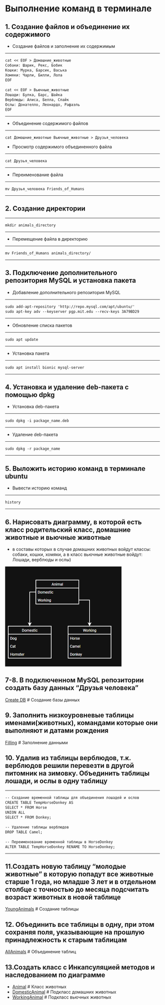 # Выполнение команд в терминале

## 1. Создание файлов и объединение их содержимого

* Создание файлов и заполнение их содержимым

---
    cat << EOF > Домашние_животные
    Собаки: Шарик, Рекс, Бобик
    Кошки: Мурка, Барсик, Васька
    Хомяки: Чарли, Билли, Лола
    EOF

    cat << EOF > Вьючные_животные
    Лошади: Булка, Барс, Шайка
    Верблюды: Алиса, Белла, Спайк
    Ослы: Донателло, Леонардо, Рафаэль
    EOF
---

* Объединение содержимого файлов

---
    cat Домашние_животные Вьючные_животные > Друзья_человека

* Просмотр содержимого объединенного файла

---
    cat Друзья_человека
---

* Переименование файла

---
    mv Друзья_человека Friends_of_Humans
---

## 2. Создание директории

---
    mkdir animals_directory
---

* Перемещение файла в директорию

---
    mv Friends_of_Humans animals_directory/
---

## 3. Подключение дополнительного репозитория MySQL и установка пакета

* Добавление дополнительного репозитория MySQL

---
    sudo add-apt-repository 'http://repo.mysql.com/apt/ubuntu/'
    sudo apt-key adv --keyserver pgp.mit.edu --recv-keys 3A79BD29
---

* Обновление списка пакетов

---
    sudo apt update
---

* Установка пакета

---
    sudo apt install bionic mysql-server
---

## 4. Установка и удаление deb-пакета с помощью dpkg

* Установка deb-пакета

---
    sudo dpkg -i package_name.deb
---

* Удаление deb-пакета

---
    sudo dpkg -r package_name
---

## 5. Выложить историю команд в терминале ubuntu

* Вывести историю команд
---
    history
---

## 6.  Нарисовать диаграмму, в которой есть класс родительский класс, домашние животные и вьючные животные

* в составы которых в случае домашних животных войдут классы: собаки, кошки, хомяки, а в класс вьючные животные войдут: Лошади, верблюды и ослы)

![Диаграмма](./Diagram.png)

## 7-8. В подключенном MySQL репозитории создать базу данных “Друзья человека”

[Create DB](./createDB.sql) # Создание базы данных

## 9. Заполнить низкоуровневые таблицы именами(животных), командами которые они выполняют и датами рождения

[Filling](./filling.sql) # Заполнение данными

## 10. Удалив из таблицы верблюдов, т.к. верблюдов решили перевезти в другой питомник на зимовку. Объединить таблицы лошади, и ослы в одну таблицу

---
    -- Создание временной таблицы для объединения лошадей и ослов
    CREATE TABLE TempHorseDonkey AS
    SELECT * FROM Horse
    UNION ALL
    SELECT * FROM Donkey;

    -- Удаление таблицы верблюдов
    DROP TABLE Camel;

    -- Переименование временной таблицы в HorseDonkey
    ALTER TABLE TempHorseDonkey RENAME TO HorseDonkey;
---

## 11.Создать новую таблицу “молодые животные” в которую попадут все животные старше 1 года, но младше 3 лет и в отдельном столбце с точностью до месяца подсчитать возраст животных в новой таблице

[YoungAnimals](./filling.sql) # Создание таблицы

## 12. Объединить все таблицы в одну, при этом сохраняя поля, указывающие на прошлую принадлежность к старым таблицам

[AllAnimals](./AllAnimals.sql) # Объединение таблиц

## 13.Создать класс с Инкапсуляцией методов и наследованием по диаграмме

* [Animal](./Animal.java) # Класс животных
* [DomesticAnimal](./DomesticAnimal.java) # Подкласс домашних животных
* [WorkingAnimal](./WorkingAnimal.java) # Подкласс вьючных животных